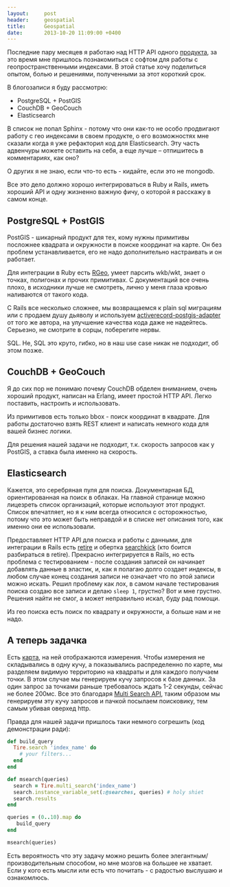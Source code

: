 ```yaml
---
layout:     post
header:     geospatial
title:      Geospatial
date:       2013-10-20 11:09:00 +0400
---
```


Последние пару месяцев я работаю над HTTP API одного [продукта](http://mylapka.com), за это время мне пришлось познакомиться с софтом для работы с геопространственными индексами. В этой статье хочу поделиться опытом, болью и решениями, полученными за этот короткий срок.

В блогозаписи я буду рассмотрю:

* PostgreSQL + PostGIS
* CouchDB + GeoCouch
* Elasticsearch

В список не попал Sphinx - потому что они как-то не особо продвигают работу с гео индексами в своем продукте, о его возможностях мне сказали когда я уже рефакторил код для Elasticsearch. Эту часть адвенчуры можете оставить на себя, а еще лучше – отпишитесь в комментариях, как оно?

О других я не знаю, если что-то есть - кидайте, если это не mongodb.

Все это дело должно хорошо интегрироваться в Ruby и Rails, иметь хороший API и одну жизненно важную фичу, о которой я расскажу в самом конце.

## PostgreSQL + PostGIS

PostGIS - шикарный продукт для тех, кому нужны примитивы посложнее квадрата и окружности в поиске координат на карте. Он без проблем устанавливается, его не надо дополнительно настраивать и он работает.

Для интеграции в Ruby есть [RGeo](https://github.com/dazuma/rgeo), умеет парсить wkb/wkt, знает о точках, полигонах и прочих примитивах. С документаций все очень плохо, в исходники лучше не смотреть, лично у меня глаза кровью наливаются от такого кода.

С Rails все несколько сложнее, мы возвращаемся к plain sql миграциям или с продаем душу дьяволу и используем [activerecord-postgis-adapter](https://github.com/dazuma/activerecord-postgis-adapter) от того же автора, на улучшение качества кода даже не надейтесь. Серьезно, не смотрите в сорцы, поберегите нервы.

SQL. Не, SQL это круто, гибко, но в наш use case никак не подходит, об этом позже.

## CouchDB + GeoCouch

Я до сих пор не понимаю почему CouchDB обделен вниманием, очень хороший продукт, написан на Erlang, имеет простой HTTP API. Легко поставить, настроить и использовать. 

Из примитивов есть только bbox - поиск координат в квадрате. Для работы достаточно взять REST клиент и написать немного кода для вашей бизнес логики.

Для решения нашей задачи не подходит, т.к. скорость запросов как у PostGIS, а ставка была именно на скорость.

## Elasticsearch

Кажется, это серебряная пуля для поиска. Документарная БД, ориентированная на поиск в облаках. На главной странице можно лицезреть список организаций, которые используют этот продукт. Список впечатляет, но я к ним всегда относился с осторожностью, потому что это может быть неправдой и в списке нет описания того, как именно они ее использовали.

Предоставляет HTTP API для поиска и работы с данными, для интеграции в Rails есть [retire](https://github.com/karmi/retire) и обертка [searchkick](https://github.com/ankane/searchkick) (кто боится разбираться в retire). Прекрасно интегрируется в Rails, но есть проблема с тестированием - после создания записей он начинает добавлять данные в эластик, и, как я полагаю долго создает индексы, в любом случае конец создания записи не означает что по этой записи можно искать. Решил проблему как лох, в самом начале тестирования поиска создаю все записи и делаю `sleep 1`, грустно? Вот и мне грустно. Решения найти не смог, а может неправильно искал, буду рад помощи.

Из гео поиска есть поиск по квадрату и окружности, а больше нам и не надо.

## А теперь задачка

Есть [карта](http://map.mylapka.com/), на ней отображаются измерения. Чтобы измерения не складывались в одну кучу, а показывались распределенно по карте, мы разделяем видимую территорию на квадраты и для каждого получаем точки. В этом случае мы генерируем кучу запросов к базе данных. За один запрос за точками раньше требовалось ждать 1-2 секунды, сейчас не более 200мс. Все это благодаря [Multi Search API](http://www.elasticsearch.org/guide/en/elasticsearch/reference/current/search-multi-search.html), таким образом мы генерируем эту кучу запросов и пачкой посылаем поисковику, тем самым убивая оверхед http.

Правда для нашей задачи пришлось таки немного согрешить (код демонстрации ради):

```ruby
def build_query
  Tire.search 'index_name' do
    # your filters...
  end
end

def msearch(queries)
  search = Tire.multi_search('index_name')
  search.instance_variable_set(:@searches, queries) # holy shiet
  search.results
end

queries = (0..10).map do
   build_query
end

msearch(queries)
```

Есть вероятность что эту задачу можно решить более элегантным/производительным способом, но мне мозгов на большее не хватает. Если у кого есть мысли или есть что почитать - с радостью выслушаю и ознакомлюсь.
